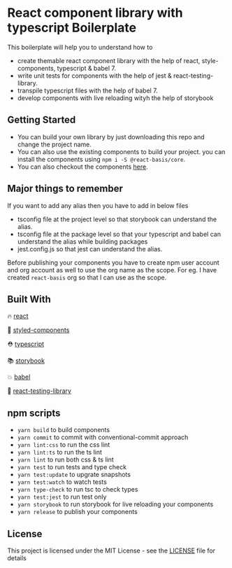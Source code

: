 # React component library with typescript Boilerplate

This boilerplate will help you to understand how to

-   create themable react component library with the help of react, style-components, typescript & babel 7.
-   write unit tests for components with the help of jest & react-testing-library.
-   transpile typescript files with the help of babel 7.
-   develop components with live reloading wityh the help of storybook

## Getting Started

-   You can build your own library by just downloading this repo and change the project name.
-   You can also use the existing components to build your project. you can install the components using `npm i -S @react-basis/core`.
-   You can also checkout the components [here](http://mukulbansal.com/react-basis).

## Major things to remember

If you want to add any alias then you have to add in below files

-   tsconfig file at the project level so that storybook can understand the alias.
-   tsconfig file at the package level so that your typescript and babel can understand the alias while building packages
-   jest.config.js so that jest can understand the alias.

Before publishing your components you have to create npm user account and org account as well to use the org name as the scope. For eg. I have created `react-basis` org so that I can use as the scope.

## Built With

🔥 [react](https://github.com/facebook/react)

💅 [styled-components](https://www.styled-components.com)

⛑ [typescript](https://www.typescriptlang.org/)

📚 [storybook](https://storybook.js.org/)

💥 [babel](https://babeljs.io/)

🐐 [react-testing-library](https://github.com/kentcdodds/react-testing-library)

## npm scripts

-   `yarn build` to build components
-   `yarn commit` to commit with conventional-commit approach
-   `yarn lint:css` to run the css lint
-   `yarn lint:ts` to run the ts lint
-   `yarn lint` to run both css & ts lint
-   `yarn test` to run tests and type check
-   `yarn test:update` to upgrate snapshots
-   `yarn test:watch` to watch tests
-   `yarn type-check` to run tsc to check types
-   `yarn test:jest` to run test only
-   `yarn storybook` to run storybook for live reloading your components
-   `yarn release` to publish your components

## License

This project is licensed under the MIT License - see the [LICENSE](https://github.com/gmukul01/react-redux-ts-boilerplate/blob/master/LICENSE) file for details
